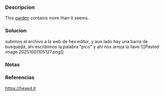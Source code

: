 ### Descripcion
This [garden](https://jupiter.challenges.picoctf.org/static/d0e1ffb10fc0017c6a82c57900f3ffe3/garden.jpg) contains more than it seems.

### Solucion
subimos el archivo a la web de hex editor, y aun lado hay una barra de busqueda, ahi escribimos la palabra "pico" y ahi nos arroja la llave
![[Pasted image 20251001105127.png]]

### Notas


### Referencias
https://hexed.it